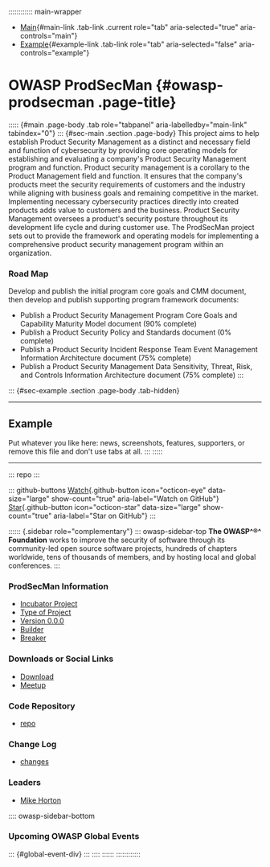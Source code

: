 :::::::::::: main-wrapper
- [Main](#div-main){#main-link .tab-link .current role="tab"
  aria-selected="true" aria-controls="main"}
- [Example](#div-example){#example-link .tab-link role="tab"
  aria-selected="false" aria-controls="example"}

# OWASP ProdSecMan {#owasp-prodsecman .page-title}

::::: {#main .page-body .tab role="tabpanel" aria-labelledby="main-link" tabindex="0"}
::: {#sec-main .section .page-body}
This project aims to help establish Product Security Management as a
distinct and necessary field and function of cybersecurity by providing
core operating models for establishing and evaluating a company's
Product Security Management program and function. Product security
management is a corollary to the Product Management field and function.
It ensures that the company's products meet the security requirements of
customers and the industry while aligning with business goals and
remaining competitive in the market. Implementing necessary
cybersecurity practices directly into created products adds value to
customers and the business. Product Security Management oversees a
product's security posture throughout its development life cycle and
during customer use. The ProdSecMan project sets out to provide the
framework and operating models for implementing a comprehensive product
security management program within an organization.

### Road Map

Develop and publish the initial program core goals and CMM document,
then develop and publish supporting program framework documents:

- Publish a Product Security Management Program Core Goals and
  Capability Maturity Model document (90% complete)
- Publish a Product Security Policy and Standards document (0% complete)
- Publish a Product Security Incident Response Team Event Management
  Information Architecture document (75% complete)
- Publish a Product Security Management Data Sensitivity, Threat, Risk,
  and Controls Information Architecture document (75% complete)
:::

::: {#sec-example .section .page-body .tab-hidden}

------------------------------------------------------------------------

## Example

Put whatever you like here: news, screenshots, features, supporters, or
remove this file and don't use tabs at all.
:::
:::::

------------------------------------------------------------------------

::: repo
:::

::: github-buttons
[Watch](https://github.com/owasp/www-project-prodsecman/subscription){.github-button
icon="octicon-eye" data-size="large" show-count="true"
aria-label="Watch on GitHub"}
[Star](https://github.com/owasp/www-project-prodsecman){.github-button
icon="octicon-star" data-size="large" show-count="true"
aria-label="Star on GitHub"}
:::

:::::: {.sidebar role="complementary"}
::: owasp-sidebar-top
**The OWASP^®^ Foundation** works to improve the security of software
through its community-led open source software projects, hundreds of
chapters worldwide, tens of thousands of members, and by hosting local
and global conferences.
:::

### ProdSecMan Information

- [Incubator Project](#)
- [Type of Project](#)
- [Version 0.0.0](#)
- [Builder](#)
- [Breaker](#)

### Downloads or Social Links

- [Download](#)
- [Meetup](#)

### Code Repository

- [repo](#)

### Change Log

- [changes](#)

### Leaders

- [Mike
  Horton](../cdn-cgi/l/email-protection.html#9ff2f6f4fab1f7f0edebf0f1dff0e8feecefb1f0edf8)

:::: owasp-sidebar-bottom
### Upcoming OWASP Global Events

::: {#global-event-div}
:::
::::
::::::
::::::::::::
